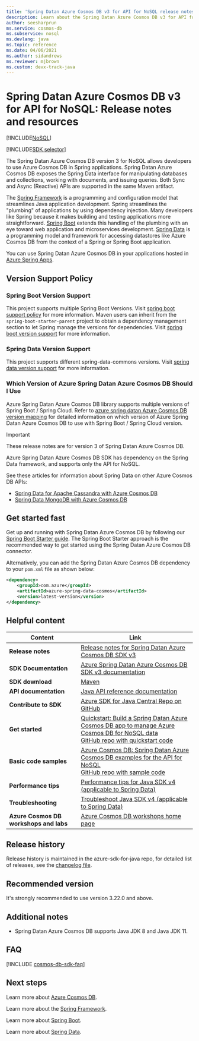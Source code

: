 ```yaml
---
title: 'Spring Datan Azure Cosmos DB v3 for API for NoSQL release notes and resources'
description: Learn about the Spring Datan Azure Cosmos DB v3 for API for NoSQL, including release dates, retirement dates, and changes made between each version of the Azure Cosmos DB SQL Async Java SDK.
author: seesharprun
ms.service: cosmos-db
ms.subservice: nosql
ms.devlang: java
ms.topic: reference
ms.date: 04/06/2021
ms.author: sidandrews
ms.reviewer: mjbrown
ms.custom: devx-track-java
---
```


# Spring Datan Azure Cosmos DB v3 for API for NoSQL: Release notes and resources
[!INCLUDE[NoSQL](../includes/appliesto-nosql.md)]

[!INCLUDE[SDK selector](../includes/cosmos-db-sdk-list.md)]

The Spring Datan Azure Cosmos DB version 3 for NoSQL allows developers to use Azure Cosmos DB in Spring applications. Spring Datan Azure Cosmos DB exposes the Spring Data interface for manipulating databases and collections, working with documents, and issuing queries. Both Sync and Async (Reactive) APIs are supported in the same Maven artifact. 

The [Spring Framework](https://spring.io/projects/spring-framework) is a programming and configuration model that streamlines Java application development. Spring streamlines the "plumbing" of applications by using dependency injection. Many developers like Spring because it makes building and testing applications more straightforward. [Spring Boot](https://spring.io/projects/spring-boot) extends this handling of the plumbing with an eye toward web application and microservices development. [Spring Data](https://spring.io/projects/spring-data) is a programming model and framework for accessing datastores like Azure Cosmos DB from the context of a Spring or Spring Boot application. 

You can use Spring Datan Azure Cosmos DB in your applications hosted in [Azure Spring Apps](https://azure.microsoft.com/services/spring-apps/).

## Version Support Policy

### Spring Boot Version Support

This project supports multiple Spring Boot Versions. Visit [spring boot support policy](https://github.com/Azure/azure-sdk-for-java/tree/main/sdk/cosmos/azure-spring-data-cosmos#spring-boot-support-policy) for more information. Maven users can inherit from the `spring-boot-starter-parent` project to obtain a dependency management section to let Spring manage the versions for dependencies. Visit [spring boot version support](https://github.com/Azure/azure-sdk-for-java/tree/main/sdk/cosmos/azure-spring-data-cosmos#spring-boot-version-support) for more information.

### Spring Data Version Support

This project supports different spring-data-commons versions. Visit [spring data version support](https://github.com/Azure/azure-sdk-for-java/tree/main/sdk/cosmos/azure-spring-data-cosmos#spring-data-version-support) for more information.

### Which Version of Azure Spring Datan Azure Cosmos DB Should I Use

Azure Spring Datan Azure Cosmos DB library supports multiple versions of Spring Boot / Spring Cloud. Refer to [azure spring datan Azure Cosmos DB version mapping](https://github.com/Azure/azure-sdk-for-java/blob/main/sdk/cosmos/azure-spring-data-cosmos/README.md#which-version-of-azure-spring-data-cosmos-should-i-use) for detailed information on which version of Azure Spring Datan Azure Cosmos DB to use with Spring Boot / Spring Cloud version.

> [!IMPORTANT]  
> These release notes are for version 3 of Spring Datan Azure Cosmos DB. 
>
> Azure Spring Datan Azure Cosmos DB SDK has dependency on the Spring Data framework, and supports only the API for NoSQL. 
>
> See these articles for information about Spring Data on other Azure Cosmos DB APIs:
> * [Spring Data for Apache Cassandra with Azure Cosmos DB](/azure/developer/java/spring-framework/configure-spring-data-apache-cassandra-with-cosmos-db)
> * [Spring Data MongoDB with Azure Cosmos DB](/azure/developer/java/spring-framework/configure-spring-data-mongodb-with-cosmos-db)
>

## Get started fast

  Get up and running with Spring Datan Azure Cosmos DB by following our [Spring Boot Starter guide](/azure/developer/java/spring-framework/configure-spring-boot-starter-java-app-with-cosmos-db). The Spring Boot Starter approach is the recommended way to get started using the Spring Datan Azure Cosmos DB connector.

  Alternatively, you can add the Spring Datan Azure Cosmos DB dependency to your `pom.xml` file as shown below:

  ```xml
  <dependency>
      <groupId>com.azure</groupId>
      <artifactId>azure-spring-data-cosmos</artifactId>
      <version>latest-version</version>
  </dependency>
  ```

## Helpful content

| Content | Link |
|---|---|
| **Release notes** | [Release notes for Spring Datan Azure Cosmos DB SDK v3](https://github.com/Azure/azure-sdk-for-java/blob/main/sdk/cosmos/azure-spring-data-cosmos/CHANGELOG.md) |
| **SDK Documentation** | [Azure Spring Datan Azure Cosmos DB SDK v3 documentation](https://github.com/Azure/azure-sdk-for-java/blob/main/sdk/cosmos/azure-spring-data-cosmos/README.md) |
| **SDK download** | [Maven](https://mvnrepository.com/artifact/com.azure/azure-spring-data-cosmos) |
| **API documentation** | [Java API reference documentation](/java/api/overview/azure/spring-data-cosmos-readme?view=azure-java-stable&preserve-view=true) |
| **Contribute to SDK** | [Azure SDK for Java Central Repo on GitHub](https://github.com/Azure/azure-sdk-for-java/tree/master/sdk/cosmos/azure-spring-data-cosmos) | 
| **Get started** | [Quickstart: Build a Spring Datan Azure Cosmos DB app to manage Azure Cosmos DB for NoSQL data](./quickstart-java-spring-data.md) <br> [GitHub repo with quickstart code](https://github.com/Azure-Samples/azure-spring-data-cosmos-java-sql-api-getting-started) | 
| **Basic code samples** | [Azure Cosmos DB: Spring Datan Azure Cosmos DB examples for the API for NoSQL](sql-api-spring-data-sdk-samples.md) <br> [GitHub repo with sample code](https://github.com/Azure-Samples/azure-spring-data-cosmos-java-sql-api-samples)|
| **Performance tips**| [Performance tips for Java SDK v4 (applicable to Spring Data)](performance-tips-java-sdk-v4-sql.md)| 
| **Troubleshooting** | [Troubleshoot Java SDK v4 (applicable to Spring Data)](troubleshoot-java-sdk-v4-sql.md) | 
| **Azure Cosmos DB workshops and labs** |[Azure Cosmos DB workshops home page](https://aka.ms/cosmosworkshop)

## Release history
Release history is maintained in the azure-sdk-for-java repo, for detailed list of releases, see the [changelog file](https://github.com/Azure/azure-sdk-for-java/blob/main/sdk/cosmos/azure-spring-data-cosmos/CHANGELOG.md).

## Recommended version

It's strongly recommended to use version 3.22.0 and above.

## Additional notes

* Spring Datan Azure Cosmos DB supports Java JDK 8 and Java JDK 11.

## FAQ

[!INCLUDE [cosmos-db-sdk-faq](../includes/cosmos-db-sdk-faq.md)]

## Next steps

Learn more about [Azure Cosmos DB](https://azure.microsoft.com/services/cosmos-db/).

Learn more about the [Spring Framework](https://spring.io/projects/spring-framework).

Learn more about [Spring Boot](https://spring.io/projects/spring-boot).

Learn more about [Spring Data](https://spring.io/projects/spring-data).
